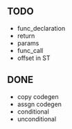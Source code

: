 ## TODO
- func_declaration
- return
- params
- func_call
- offset in ST

## DONE
- copy codegen
- assgn codegen
- conditional
- unconditional